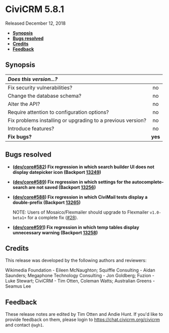 # CiviCRM 5.8.1

Released December 12, 2018

- **[Synopsis](#synopsis)**
- **[Bugs resolved](#bugs)**
- **[Credits](#credits)**
- **[Feedback](#feedback)**

## <a name="synopsis"></a>Synopsis

| *Does this version...?*                                         |         |
|:--------------------------------------------------------------- |:-------:|
| Fix security vulnerabilities?                                   |   no    |
| Change the database schema?                                     |   no    |
| Alter the API?                                                  |   no    |
| Require attention to configuration options?                     |   no    |
| Fix problems installing or upgrading to a previous version?     |   no    |
| Introduce features?                                             |   no    |
| **Fix bugs?**                                                   | **yes** |

## <a name="bugs"></a>Bugs resolved

- **([dev/core#582](https://lab.civicrm.org/dev/core/issues/582))
  Fix regression in which search builder UI does not display datepicker icon
  (Backport [13249](https://github.com/civicrm/civicrm-core/pull/13249))**

- **([dev/core#589](https://lab.civicrm.org/dev/core/issues/589))
  Fix regression in which settings for the autocomplete-search are not saved
  (Backport [13256](https://github.com/civicrm/civicrm-core/pull/13256))**

- **([dev/core#588](https://lab.civicrm.org/dev/core/issues/588))
  Fix regression in which CiviMail tests display a double-prefix
  (Backport [13265](https://github.com/civicrm/civicrm-core/pull/13265))**

  NOTE: Users of Mosaico/Flexmailer should upgrade to Flexmailer `v1.0-beta1+`
  for a complete fix ([#28](https://github.com/civicrm/org.civicrm.flexmailer/pull/28)).

- **([dev/core#591](https://lab.civicrm.org/dev/core/issues/591))
  Fix regression in which temp tables display unnecessary warning
  (Backport [13258](https://github.com/civicrm/civicrm-core/pull/13258))**

## <a name="credits"></a>Credits

This release was developed by the following authors and reviewers:

Wikimedia Foundation - Eileen McNaughton; Squiffle Consulting - Aidan
Saunders; Megaphone Technology Consulting - Jon Goldberg; Fuzion - Luke
Stewart; CiviCRM - Tim Otten, Coleman Watts; Australian Greens - Seamus Lee

## <a name="feedback"></a>Feedback

These release notes are edited by Tim Otten and Andie Hunt.  If you'd like to
provide feedback on them, please login to https://chat.civicrm.org/civicrm and
contact `@agh1`.
